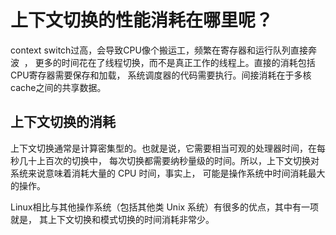 

# 上下文切换的性能消耗在哪里呢？

 
context switch过高，会导致CPU像个搬运工，频繁在寄存器和运行队列直接奔波  ，
更多的时间花在了线程切换，而不是真正工作的线程上。直接的消耗包括CPU寄存器需要保存和加载，
系统调度器的代码需要执行。间接消耗在于多核cache之间的共享数据。

## 上下文切换的消耗

上下文切换通常是计算密集型的。也就是说，它需要相当可观的处理器时间，在每秒几十上百次的切换中，
每次切换都需要纳秒量级的时间。所以，上下文切换对系统来说意味着消耗大量的 CPU 时间，事实上，
可能是操作系统中时间消耗最大的操作。

Linux相比与其他操作系统（包括其他类 Unix 系统）有很多的优点，其中有一项就是，
其上下文切换和模式切换的时间消耗非常少。
